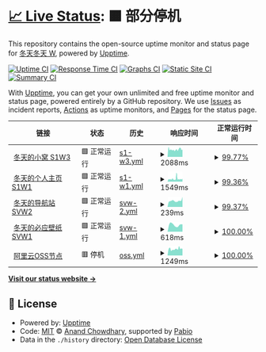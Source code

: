 # [📈 Live Status](https://status.iamdt.cn): <!--live status--> **🟧 部分停机**

This repository contains the open-source uptime monitor and status page for [冬天冬天 W](www.iamdt.cn), powered by [Upptime](https://github.com/upptime/upptime).

[![Uptime CI](https://github.com/inwinter04/upptime/workflows/Uptime%20CI/badge.svg)](https://github.com/inwinter04/upptime/actions?query=workflow%3A%22Uptime+CI%22)
[![Response Time CI](https://github.com/inwinter04/upptime/workflows/Response%20Time%20CI/badge.svg)](https://github.com/inwinter04/upptime/actions?query=workflow%3A%22Response+Time+CI%22)
[![Graphs CI](https://github.com/inwinter04/upptime/workflows/Graphs%20CI/badge.svg)](https://github.com/inwinter04/upptime/actions?query=workflow%3A%22Graphs+CI%22)
[![Static Site CI](https://github.com/inwinter04/upptime/workflows/Static%20Site%20CI/badge.svg)](https://github.com/inwinter04/upptime/actions?query=workflow%3A%22Static+Site+CI%22)
[![Summary CI](https://github.com/inwinter04/upptime/workflows/Summary%20CI/badge.svg)](https://github.com/inwinter04/upptime/actions?query=workflow%3A%22Summary+CI%22)

With [Upptime](https://upptime.js.org), you can get your own unlimited and free uptime monitor and status page, powered entirely by a GitHub repository. We use [Issues](https://github.com/inwinter04/upptime/issues) as incident reports, [Actions](https://github.com/inwinter04/upptime/actions) as uptime monitors, and [Pages](https://status.iamdt.cn) for the status page.

<!--start: status pages-->
<!-- This summary is generated by Upptime (https://github.com/upptime/upptime) -->
<!-- Do not edit this manually, your changes will be overwritten -->
<!-- prettier-ignore -->
| 链接 | 状态 | 历史 | 响应时间 | 正常运行时间 |
| --- | ------ | ------- | ------------- | ------ |
| <img alt="" src="https://icons.duckduckgo.com/ip3/www.iamdt.cn.ico" height="13"> [冬天的小窝 S1W3](https://www.iamdt.cn/) | 🟩 正常运行 | [s1-w3.yml](https://github.com/inwinter04/upptime/commits/HEAD/history/s1-w3.yml) | <details><summary><img alt="响应时间图像" src="./graphs/s1-w3/response-time-week.png" height="20"> 2088ms</summary><br><a href="https://status.iamdt.cn/history/s1-w3"><img alt="响应时间 2182" src="https://img.shields.io/endpoint?url=https%3A%2F%2Fraw.githubusercontent.com%2Finwinter04%2Fupptime%2FHEAD%2Fapi%2Fs1-w3%2Fresponse-time.json"></a><br><a href="https://status.iamdt.cn/history/s1-w3"><img alt="24 小时响应时间 1979" src="https://img.shields.io/endpoint?url=https%3A%2F%2Fraw.githubusercontent.com%2Finwinter04%2Fupptime%2FHEAD%2Fapi%2Fs1-w3%2Fresponse-time-day.json"></a><br><a href="https://status.iamdt.cn/history/s1-w3"><img alt="7 天正常运行时间 2088" src="https://img.shields.io/endpoint?url=https%3A%2F%2Fraw.githubusercontent.com%2Finwinter04%2Fupptime%2FHEAD%2Fapi%2Fs1-w3%2Fresponse-time-week.json"></a><br><a href="https://status.iamdt.cn/history/s1-w3"><img alt="30天的正常运行时间 2222" src="https://img.shields.io/endpoint?url=https%3A%2F%2Fraw.githubusercontent.com%2Finwinter04%2Fupptime%2FHEAD%2Fapi%2Fs1-w3%2Fresponse-time-month.json"></a><br><a href="https://status.iamdt.cn/history/s1-w3"><img alt="1年的正常运行时间 2182" src="https://img.shields.io/endpoint?url=https%3A%2F%2Fraw.githubusercontent.com%2Finwinter04%2Fupptime%2FHEAD%2Fapi%2Fs1-w3%2Fresponse-time-year.json"></a></details> | <details><summary><a href="https://status.iamdt.cn/history/s1-w3">99.77%</a></summary><a href="https://status.iamdt.cn/history/s1-w3"><img alt="正常运行时间 87.39%" src="https://img.shields.io/endpoint?url=https%3A%2F%2Fraw.githubusercontent.com%2Finwinter04%2Fupptime%2FHEAD%2Fapi%2Fs1-w3%2Fuptime.json"></a><br><a href="https://status.iamdt.cn/history/s1-w3"><img alt="24 小时正常运行时间 98.36%" src="https://img.shields.io/endpoint?url=https%3A%2F%2Fraw.githubusercontent.com%2Finwinter04%2Fupptime%2FHEAD%2Fapi%2Fs1-w3%2Fuptime-day.json"></a><br><a href="https://status.iamdt.cn/history/s1-w3"><img alt="7 天正常运行时间 99.77%" src="https://img.shields.io/endpoint?url=https%3A%2F%2Fraw.githubusercontent.com%2Finwinter04%2Fupptime%2FHEAD%2Fapi%2Fs1-w3%2Fuptime-week.json"></a><br><a href="https://status.iamdt.cn/history/s1-w3"><img alt="30天的正常运行时间 99.32%" src="https://img.shields.io/endpoint?url=https%3A%2F%2Fraw.githubusercontent.com%2Finwinter04%2Fupptime%2FHEAD%2Fapi%2Fs1-w3%2Fuptime-month.json"></a><br><a href="https://status.iamdt.cn/history/s1-w3"><img alt="1年的正常运行时间 87.39%" src="https://img.shields.io/endpoint?url=https%3A%2F%2Fraw.githubusercontent.com%2Finwinter04%2Fupptime%2FHEAD%2Fapi%2Fs1-w3%2Fuptime-year.json"></a></details>
| <img alt="" src="https://icons.duckduckgo.com/ip3/me.iamdt.cn.ico" height="13"> [冬天的个人主页 S1W1](https://me.iamdt.cn/) | 🟩 正常运行 | [s1-w1.yml](https://github.com/inwinter04/upptime/commits/HEAD/history/s1-w1.yml) | <details><summary><img alt="响应时间图像" src="./graphs/s1-w1/response-time-week.png" height="20"> 1549ms</summary><br><a href="https://status.iamdt.cn/history/s1-w1"><img alt="响应时间 996" src="https://img.shields.io/endpoint?url=https%3A%2F%2Fraw.githubusercontent.com%2Finwinter04%2Fupptime%2FHEAD%2Fapi%2Fs1-w1%2Fresponse-time.json"></a><br><a href="https://status.iamdt.cn/history/s1-w1"><img alt="24 小时响应时间 1418" src="https://img.shields.io/endpoint?url=https%3A%2F%2Fraw.githubusercontent.com%2Finwinter04%2Fupptime%2FHEAD%2Fapi%2Fs1-w1%2Fresponse-time-day.json"></a><br><a href="https://status.iamdt.cn/history/s1-w1"><img alt="7 天正常运行时间 1549" src="https://img.shields.io/endpoint?url=https%3A%2F%2Fraw.githubusercontent.com%2Finwinter04%2Fupptime%2FHEAD%2Fapi%2Fs1-w1%2Fresponse-time-week.json"></a><br><a href="https://status.iamdt.cn/history/s1-w1"><img alt="30天的正常运行时间 1646" src="https://img.shields.io/endpoint?url=https%3A%2F%2Fraw.githubusercontent.com%2Finwinter04%2Fupptime%2FHEAD%2Fapi%2Fs1-w1%2Fresponse-time-month.json"></a><br><a href="https://status.iamdt.cn/history/s1-w1"><img alt="1年的正常运行时间 996" src="https://img.shields.io/endpoint?url=https%3A%2F%2Fraw.githubusercontent.com%2Finwinter04%2Fupptime%2FHEAD%2Fapi%2Fs1-w1%2Fresponse-time-year.json"></a></details> | <details><summary><a href="https://status.iamdt.cn/history/s1-w1">99.36%</a></summary><a href="https://status.iamdt.cn/history/s1-w1"><img alt="正常运行时间 99.86%" src="https://img.shields.io/endpoint?url=https%3A%2F%2Fraw.githubusercontent.com%2Finwinter04%2Fupptime%2FHEAD%2Fapi%2Fs1-w1%2Fuptime.json"></a><br><a href="https://status.iamdt.cn/history/s1-w1"><img alt="24 小时正常运行时间 97.39%" src="https://img.shields.io/endpoint?url=https%3A%2F%2Fraw.githubusercontent.com%2Finwinter04%2Fupptime%2FHEAD%2Fapi%2Fs1-w1%2Fuptime-day.json"></a><br><a href="https://status.iamdt.cn/history/s1-w1"><img alt="7 天正常运行时间 99.36%" src="https://img.shields.io/endpoint?url=https%3A%2F%2Fraw.githubusercontent.com%2Finwinter04%2Fupptime%2FHEAD%2Fapi%2Fs1-w1%2Fuptime-week.json"></a><br><a href="https://status.iamdt.cn/history/s1-w1"><img alt="30天的正常运行时间 99.54%" src="https://img.shields.io/endpoint?url=https%3A%2F%2Fraw.githubusercontent.com%2Finwinter04%2Fupptime%2FHEAD%2Fapi%2Fs1-w1%2Fuptime-month.json"></a><br><a href="https://status.iamdt.cn/history/s1-w1"><img alt="1年的正常运行时间 99.86%" src="https://img.shields.io/endpoint?url=https%3A%2F%2Fraw.githubusercontent.com%2Finwinter04%2Fupptime%2FHEAD%2Fapi%2Fs1-w1%2Fuptime-year.json"></a></details>
| <img alt="" src="https://icons.duckduckgo.com/ip3/me.iamdt.cn.ico" height="13"> [冬天的导航站 SVW2](https://me.iamdt.cn/) | 🟩 正常运行 | [svw-2.yml](https://github.com/inwinter04/upptime/commits/HEAD/history/svw-2.yml) | <details><summary><img alt="响应时间图像" src="./graphs/svw-2/response-time-week.png" height="20"> 239ms</summary><br><a href="https://status.iamdt.cn/history/svw-2"><img alt="响应时间 101" src="https://img.shields.io/endpoint?url=https%3A%2F%2Fraw.githubusercontent.com%2Finwinter04%2Fupptime%2FHEAD%2Fapi%2Fsvw-2%2Fresponse-time.json"></a><br><a href="https://status.iamdt.cn/history/svw-2"><img alt="24 小时响应时间 257" src="https://img.shields.io/endpoint?url=https%3A%2F%2Fraw.githubusercontent.com%2Finwinter04%2Fupptime%2FHEAD%2Fapi%2Fsvw-2%2Fresponse-time-day.json"></a><br><a href="https://status.iamdt.cn/history/svw-2"><img alt="7 天正常运行时间 239" src="https://img.shields.io/endpoint?url=https%3A%2F%2Fraw.githubusercontent.com%2Finwinter04%2Fupptime%2FHEAD%2Fapi%2Fsvw-2%2Fresponse-time-week.json"></a><br><a href="https://status.iamdt.cn/history/svw-2"><img alt="30天的正常运行时间 234" src="https://img.shields.io/endpoint?url=https%3A%2F%2Fraw.githubusercontent.com%2Finwinter04%2Fupptime%2FHEAD%2Fapi%2Fsvw-2%2Fresponse-time-month.json"></a><br><a href="https://status.iamdt.cn/history/svw-2"><img alt="1年的正常运行时间 101" src="https://img.shields.io/endpoint?url=https%3A%2F%2Fraw.githubusercontent.com%2Finwinter04%2Fupptime%2FHEAD%2Fapi%2Fsvw-2%2Fresponse-time-year.json"></a></details> | <details><summary><a href="https://status.iamdt.cn/history/svw-2">99.37%</a></summary><a href="https://status.iamdt.cn/history/svw-2"><img alt="正常运行时间 99.88%" src="https://img.shields.io/endpoint?url=https%3A%2F%2Fraw.githubusercontent.com%2Finwinter04%2Fupptime%2FHEAD%2Fapi%2Fsvw-2%2Fuptime.json"></a><br><a href="https://status.iamdt.cn/history/svw-2"><img alt="24 小时正常运行时间 97.45%" src="https://img.shields.io/endpoint?url=https%3A%2F%2Fraw.githubusercontent.com%2Finwinter04%2Fupptime%2FHEAD%2Fapi%2Fsvw-2%2Fuptime-day.json"></a><br><a href="https://status.iamdt.cn/history/svw-2"><img alt="7 天正常运行时间 99.37%" src="https://img.shields.io/endpoint?url=https%3A%2F%2Fraw.githubusercontent.com%2Finwinter04%2Fupptime%2FHEAD%2Fapi%2Fsvw-2%2Fuptime-week.json"></a><br><a href="https://status.iamdt.cn/history/svw-2"><img alt="30天的正常运行时间 99.59%" src="https://img.shields.io/endpoint?url=https%3A%2F%2Fraw.githubusercontent.com%2Finwinter04%2Fupptime%2FHEAD%2Fapi%2Fsvw-2%2Fuptime-month.json"></a><br><a href="https://status.iamdt.cn/history/svw-2"><img alt="1年的正常运行时间 99.88%" src="https://img.shields.io/endpoint?url=https%3A%2F%2Fraw.githubusercontent.com%2Finwinter04%2Fupptime%2FHEAD%2Fapi%2Fsvw-2%2Fuptime-year.json"></a></details>
| <img alt="" src="https://icons.duckduckgo.com/ip3/bing.iamdt.cn.ico" height="13"> [冬天的必应壁纸 SVW1](https://bing.iamdt.cn/) | 🟩 正常运行 | [svw-1.yml](https://github.com/inwinter04/upptime/commits/HEAD/history/svw-1.yml) | <details><summary><img alt="响应时间图像" src="./graphs/svw-1/response-time-week.png" height="20"> 618ms</summary><br><a href="https://status.iamdt.cn/history/svw-1"><img alt="响应时间 461" src="https://img.shields.io/endpoint?url=https%3A%2F%2Fraw.githubusercontent.com%2Finwinter04%2Fupptime%2FHEAD%2Fapi%2Fsvw-1%2Fresponse-time.json"></a><br><a href="https://status.iamdt.cn/history/svw-1"><img alt="24 小时响应时间 663" src="https://img.shields.io/endpoint?url=https%3A%2F%2Fraw.githubusercontent.com%2Finwinter04%2Fupptime%2FHEAD%2Fapi%2Fsvw-1%2Fresponse-time-day.json"></a><br><a href="https://status.iamdt.cn/history/svw-1"><img alt="7 天正常运行时间 618" src="https://img.shields.io/endpoint?url=https%3A%2F%2Fraw.githubusercontent.com%2Finwinter04%2Fupptime%2FHEAD%2Fapi%2Fsvw-1%2Fresponse-time-week.json"></a><br><a href="https://status.iamdt.cn/history/svw-1"><img alt="30天的正常运行时间 479" src="https://img.shields.io/endpoint?url=https%3A%2F%2Fraw.githubusercontent.com%2Finwinter04%2Fupptime%2FHEAD%2Fapi%2Fsvw-1%2Fresponse-time-month.json"></a><br><a href="https://status.iamdt.cn/history/svw-1"><img alt="1年的正常运行时间 461" src="https://img.shields.io/endpoint?url=https%3A%2F%2Fraw.githubusercontent.com%2Finwinter04%2Fupptime%2FHEAD%2Fapi%2Fsvw-1%2Fresponse-time-year.json"></a></details> | <details><summary><a href="https://status.iamdt.cn/history/svw-1">100.00%</a></summary><a href="https://status.iamdt.cn/history/svw-1"><img alt="正常运行时间 100.00%" src="https://img.shields.io/endpoint?url=https%3A%2F%2Fraw.githubusercontent.com%2Finwinter04%2Fupptime%2FHEAD%2Fapi%2Fsvw-1%2Fuptime.json"></a><br><a href="https://status.iamdt.cn/history/svw-1"><img alt="24 小时正常运行时间 100.00%" src="https://img.shields.io/endpoint?url=https%3A%2F%2Fraw.githubusercontent.com%2Finwinter04%2Fupptime%2FHEAD%2Fapi%2Fsvw-1%2Fuptime-day.json"></a><br><a href="https://status.iamdt.cn/history/svw-1"><img alt="7 天正常运行时间 100.00%" src="https://img.shields.io/endpoint?url=https%3A%2F%2Fraw.githubusercontent.com%2Finwinter04%2Fupptime%2FHEAD%2Fapi%2Fsvw-1%2Fuptime-week.json"></a><br><a href="https://status.iamdt.cn/history/svw-1"><img alt="30天的正常运行时间 100.00%" src="https://img.shields.io/endpoint?url=https%3A%2F%2Fraw.githubusercontent.com%2Finwinter04%2Fupptime%2FHEAD%2Fapi%2Fsvw-1%2Fuptime-month.json"></a><br><a href="https://status.iamdt.cn/history/svw-1"><img alt="1年的正常运行时间 100.00%" src="https://img.shields.io/endpoint?url=https%3A%2F%2Fraw.githubusercontent.com%2Finwinter04%2Fupptime%2FHEAD%2Fapi%2Fsvw-1%2Fuptime-year.json"></a></details>
| <img alt="" src="https://icons.duckduckgo.com/ip3/img.iamdt.cn.ico" height="13"> [阿里云OSS节点](https://img.iamdt.cn/2024/03/16/65f56d4dd7bae.ico) | 🟥 停机 | [oss.yml](https://github.com/inwinter04/upptime/commits/HEAD/history/oss.yml) | <details><summary><img alt="响应时间图像" src="./graphs/oss/response-time-week.png" height="20"> 1249ms</summary><br><a href="https://status.iamdt.cn/history/oss"><img alt="响应时间 881" src="https://img.shields.io/endpoint?url=https%3A%2F%2Fraw.githubusercontent.com%2Finwinter04%2Fupptime%2FHEAD%2Fapi%2Foss%2Fresponse-time.json"></a><br><a href="https://status.iamdt.cn/history/oss"><img alt="24 小时响应时间 1225" src="https://img.shields.io/endpoint?url=https%3A%2F%2Fraw.githubusercontent.com%2Finwinter04%2Fupptime%2FHEAD%2Fapi%2Foss%2Fresponse-time-day.json"></a><br><a href="https://status.iamdt.cn/history/oss"><img alt="7 天正常运行时间 1249" src="https://img.shields.io/endpoint?url=https%3A%2F%2Fraw.githubusercontent.com%2Finwinter04%2Fupptime%2FHEAD%2Fapi%2Foss%2Fresponse-time-week.json"></a><br><a href="https://status.iamdt.cn/history/oss"><img alt="30天的正常运行时间 1361" src="https://img.shields.io/endpoint?url=https%3A%2F%2Fraw.githubusercontent.com%2Finwinter04%2Fupptime%2FHEAD%2Fapi%2Foss%2Fresponse-time-month.json"></a><br><a href="https://status.iamdt.cn/history/oss"><img alt="1年的正常运行时间 881" src="https://img.shields.io/endpoint?url=https%3A%2F%2Fraw.githubusercontent.com%2Finwinter04%2Fupptime%2FHEAD%2Fapi%2Foss%2Fresponse-time-year.json"></a></details> | <details><summary><a href="https://status.iamdt.cn/history/oss">100.00%</a></summary><a href="https://status.iamdt.cn/history/oss"><img alt="正常运行时间 99.86%" src="https://img.shields.io/endpoint?url=https%3A%2F%2Fraw.githubusercontent.com%2Finwinter04%2Fupptime%2FHEAD%2Fapi%2Foss%2Fuptime.json"></a><br><a href="https://status.iamdt.cn/history/oss"><img alt="24 小时正常运行时间 99.99%" src="https://img.shields.io/endpoint?url=https%3A%2F%2Fraw.githubusercontent.com%2Finwinter04%2Fupptime%2FHEAD%2Fapi%2Foss%2Fuptime-day.json"></a><br><a href="https://status.iamdt.cn/history/oss"><img alt="7 天正常运行时间 100.00%" src="https://img.shields.io/endpoint?url=https%3A%2F%2Fraw.githubusercontent.com%2Finwinter04%2Fupptime%2FHEAD%2Fapi%2Foss%2Fuptime-week.json"></a><br><a href="https://status.iamdt.cn/history/oss"><img alt="30天的正常运行时间 99.61%" src="https://img.shields.io/endpoint?url=https%3A%2F%2Fraw.githubusercontent.com%2Finwinter04%2Fupptime%2FHEAD%2Fapi%2Foss%2Fuptime-month.json"></a><br><a href="https://status.iamdt.cn/history/oss"><img alt="1年的正常运行时间 99.86%" src="https://img.shields.io/endpoint?url=https%3A%2F%2Fraw.githubusercontent.com%2Finwinter04%2Fupptime%2FHEAD%2Fapi%2Foss%2Fuptime-year.json"></a></details>

<!--end: status pages-->

[**Visit our status website →**](https://status.iamdt.cn)

## 📄 License

- Powered by: [Upptime](https://github.com/upptime/upptime)
- Code: [MIT](./LICENSE) © [Anand Chowdhary](https://anandchowdhary.com), supported by [Pabio](https://pabio.com)
- Data in the `./history` directory: [Open Database License](https://opendatacommons.org/licenses/odbl/1-0/)
